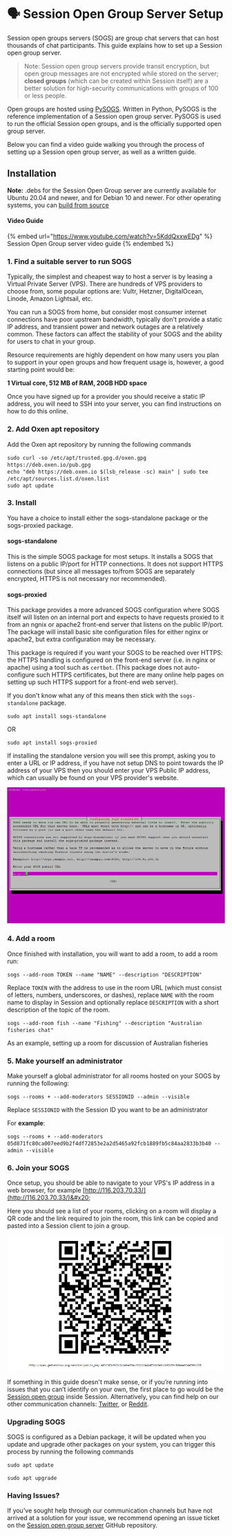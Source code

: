 # 🗣 Session Open Group Server Setup

Session open groups servers (SOGS) are group chat servers that can host thousands of chat participants. This guide explains how to set up a Session open group server.

> Note: Session open group servers provide transit encryption, but open group messages are not encrypted while stored on the server; **closed groups** (which can be created within Session itself) are a better solution for high-security communications with groups of 100 or less people.

Open groups are hosted using [PySOGS](https://github.com/oxen-io/session-pysogs). Written in Python, PySOGS is the reference implementation of a Session open group server. PySOGS is used to run the official Session open groups, and is the officially supported open group server.&#x20;

Below you can find a video guide walking you through the process of setting up a Session open group server, as well as a written guide.

## Installation

**Note:** .debs for the Session Open Group server are currently available for Ubuntu 20.04 and newer, and for Debian 10 and newer. For other operating systems, you can [build from source](https://github.com/oxen-io/session-pysogs/blob/dev/install-uwsgi.md)&#x20;

#### Video Guide&#x20;

{% embed url="https://www.youtube.com/watch?v=5KddQxxwEDg" %}
Session Open Group server video guide
{% endembed %}

### 1. Find a suitable server to run SOGS&#x20;

Typically, the simplest and cheapest way to host a server is by leasing a Virtual Private Server (VPS). There are hundreds of VPS providers to choose from, some popular options are: Vultr, Hetzner, DigitalOcean, Linode, Amazon Lightsail, etc.

You can run a SOGS from home, but consider most consumer internet connections have poor upstream bandwidth, typically don't provide a static IP address, and transient power and network outages are a relatively common. These factors can affect the stability of your SOGS and the ability for users to chat in your group.

Resource requirements are highly dependent on how many users you plan to support in your open groups and how frequent usage is, however, a good starting point would be:&#x20;

**1 Virtual core, 512 MB of RAM, 20GB HDD space**

Once you have signed up for a provider you should receive a static IP address, you will need to SSH into your server, you can find instructions on how to do this online.&#x20;

### 2. Add Oxen apt repository&#x20;

Add the Oxen apt repository by running the following commands

```
sudo curl -so /etc/apt/trusted.gpg.d/oxen.gpg https://deb.oxen.io/pub.gpg
echo "deb https://deb.oxen.io $(lsb_release -sc) main" | sudo tee /etc/apt/sources.list.d/oxen.list
sudo apt update
```

### 3. Install &#x20;

You have a choice to install either the sogs-standalone package or the sogs-proxied package.&#x20;

#### sogs-standalone

This is the simple SOGS package for most setups. It installs a SOGS that listens on a public IP/port for HTTP connections. It does not support HTTPS connections (but since all messages to/from SOGS are separately encrypted, HTTPS is not necessary nor recommended).

#### sogs-proxied

This package provides a more advanced SOGS configuration where SOGS itself will listen on an internal port and expects to have requests proxied to it from an ngnix or apache2 front-end server that listens on the public IP/port. The package will install basic site configuration files for either nginx or apache2, but extra configuration may be necessary.

This package is required if you want your SOGS to be reached over HTTPS: the HTTPS handling is configured on the front-end server (i.e. in nginx or apache) using a tool such as `certbot`. (This package does not auto-configure such HTTPS certificates, but there are many online help pages on setting up such HTTPS support for a front-end web server).

If you don't know what any of this means then stick with the `sogs-standalone` package.

```
sudo apt install sogs-standalone
```

OR

```
sudo apt install sogs-proxied
```

If installing the standalone version you will see this prompt, asking you to enter a URL or IP address, if you have not setup DNS to point towards the IP address of your VPS then you should enter your VPS Public IP address, which can usually be found on your VPS provider's website. &#x20;

![](<../../.gitbook/assets/image (2).png>)

### 4. Add a room

Once finished with installation, you will want to add a room, to add a room run:

```
sogs --add-room TOKEN --name "NAME" --description "DESCRIPTION"
```

Replace `TOKEN` with the address to use in the room URL (which must consist of letters, numbers, underscores, or dashes), replace `NAME` with the room name to display in Session and optionally replace `DESCRIPTION` with a short description of the topic of the room.

```
sogs --add-room fish --name "Fishing" --description "Australian fisheries chat"
```

As an example, setting up a room for discussion of Australian fisheries&#x20;

### 5. Make yourself an administrator

Make yourself a global administrator for all rooms hosted on your SOGS by running the following:

```
sogs --rooms + --add-moderators SESSIONID --admin --visible
```

Replace `SESSIONID` with the Session ID you want to be an administrator

For **example**:

```
sogs --rooms + --add-moderators 05d871fc80ca007eed9b2f4df72853e2a2d5465a92fcb1889fb5c84aa2833b3b40 --admin --visible
```

### 6. Join your SOGS

Once setup, you should be able to navigate to your VPS's IP address in a web browser, for example [http://116.203.70.33/](http://116.203.70.33/)&#x20;

Here you should see a list of your rooms, clicking on a room will display a QR code and the link required to join the room, this link can be copied and pasted into a Session client to join a group.

![U](<../../.gitbook/assets/image (3).png>)

If something in this guide doesn't make sense, or if you’re running into issues that you can’t identify on your own, the first place to go would be the [Session open group](http://116.203.70.33/session?public\_key=a03c383cf63c3c4efe67acc52112a6dd734b3a946b9545f488aaa93da7991238) inside Session. Alternatively, you can find help on our other communication channels: [Twitter](https://twitter.com/Oxen\_io), or [Reddit](https://reddit.com/oxen\_io).

### Upgrading SOGS

SOGS is configured as a Debian package, it will be updated when you update and upgrade other packages on your system, you can trigger this process by running the following commands

```
sudo apt update
```

```
sudo apt upgrade
```

### Having Issues?&#x20;

If you've sought help through our communication channels but have not arrived at a solution for your issue, we recommend opening an issue ticket on the [Session open group server](https://github.com/oxen-io/session-pysogs) GitHub repository.
